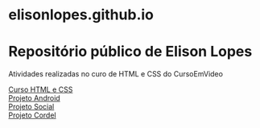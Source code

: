 
# elisonlopes.github.io

<h1> Repositório público de Elison Lopes </h1>
<p>Atividades realizadas no curo de HTML e CSS do CursoEmVideo</p>

<a href="https://github.com/elisonlopes/html-css">
    Curso HTML e CSS
</a> <br>
<a href="https://github.com/elisonlopes/projeto-android">
    Projeto Android
</a><br>
<a href="https://github.com/elisonlopes/projeto-social">
    Projeto Social
</a><br>
<a href="https://github.com/elisonlopes/projeto-cordel">
    Projeto Cordel
</a>

